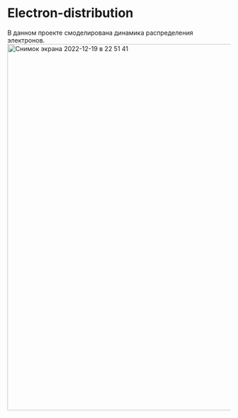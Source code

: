 # Electron-distribution
В данном проекте смоделирована динамика распределения электронов.
<img width="826" alt="Снимок экрана 2022-12-19 в 22 51 41" src="https://user-images.githubusercontent.com/50997210/208508592-674ebd92-e34b-4408-953d-3ed378098643.png">
